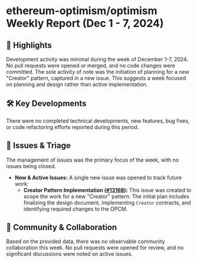 # ethereum-optimism/optimism Weekly Report (Dec 1 - 7, 2024)

## 🚀 Highlights
Development activity was minimal during the week of December 1-7, 2024. No pull requests were opened or merged, and no code changes were committed. The sole activity of note was the initiation of planning for a new "Creator" pattern, captured in a new issue. This suggests a week focused on planning and design rather than active implementation.

## 🛠️ Key Developments
There were no completed technical developments, new features, bug fixes, or code refactoring efforts reported during this period.

## 🐛 Issues & Triage
The management of issues was the primary focus of the week, with no issues being closed.

- **New & Active Issues:** A single new issue was opened to track future work:
    - **Creator Pattern Implementation ([#13168](https://github.com/ethereum-optimism/optimism/issues/13168)):** This issue was created to scope the work for a new "Creator" pattern. The initial plan includes finalizing the design document, implementing `Creator` contracts, and identifying required changes to the OPCM.

## 💬 Community & Collaboration
Based on the provided data, there was no observable community collaboration this week. No pull requests were opened for review, and no significant discussions were noted on active issues.